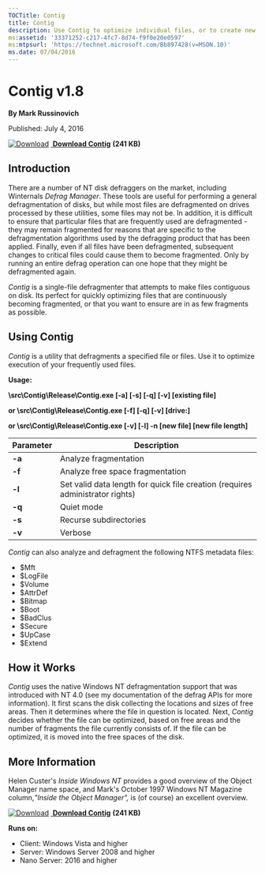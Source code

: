 ```yaml
--- 
TOCTitle: Contig
title: Contig
description: Use Contig to optimize individual files, or to create new files that are contiguous.
ms:assetid: '33371252-c217-4fc7-8d74-f9f0e20e0597'
ms:mtpsurl: 'https://technet.microsoft.com/Bb897428(v=MSDN.10)'
ms.date: 07/04/2016
---
```


Contig v1.8
===========

**By Mark Russinovich**

Published: July 4, 2016

[![Download](/media/landing/sysinternals/download_sm.png)](https://download.sysinternals.com/files/Contig.zip) [ **Download Contig**](https://download.sysinternals.com/files/Contig.zip) **(241 KB)**


## Introduction

There are a number of NT disk defraggers on the market, including
Winternals *Defrag Manager*. These tools are useful for performing a
general defragmentation of disks, but while most files are defragmented
on drives processed by these utilities, some files may not be. In
addition, it is difficult to ensure that particular files that are
frequently used are defragmented - they may remain fragmented for
reasons that are specific to the defragmentation algorithms used by the
defragging product that has been applied. Finally, even if all files
have been defragmented, subsequent changes to critical files could cause
them to become fragmented. Only by running an entire defrag operation
can one hope that they might be defragmented again.

*Contig* is a single-file defragmenter that attempts to make files
contiguous on disk. Its perfect for quickly optimizing files that are
continuously becoming fragmented, or that you want to ensure are in as
few fragments as possible.  

## Using Contig

*Contig* is a utility that defragments a specified file or files. Use it
to optimize execution of your frequently used files.

**Usage:**

**\\src\\Contig\\Release\\Contig.exe \[-a\] \[-s\] \[-q\] \[-v\]
\[existing file\]**

**or \\src\\Contig\\Release\\Contig.exe \[-f\] \[-q\] \[-v\]
\[drive:\]**

**or \\src\\Contig\\Release\\Contig.exe \[-v\] \[-l\] -n \[new file\]
\[new file length\]**

|Parameter  |Description  |
|---------|---------|
|  **-a** |  Analyze fragmentation|
|  **-f** |  Analyze free space fragmentation|
|  **-l** |  Set valid data length for quick file creation (requires administrator rights)|
|  **-q** |  Quiet mode|
|  **-s** |  Recurse subdirectories|
|  **-v** |  Verbose|

*Contig* can also analyze and defragment the following NTFS metadata
files:

- \$Mft
- \$LogFile
- \$Volume
- \$AttrDef
- \$Bitmap
- \$Boot
- \$BadClus
- \$Secure
- \$UpCase
- \$Extend

## How it Works

*Contig* uses the native Windows NT defragmentation support that was
introduced with NT 4.0 (see my documentation of the defrag APIs for more
information). It first scans the disk collecting the locations and sizes
of free areas. Then it determines where the file in question is located.
Next, *Contig* decides whether the file can be optimized, based on free
areas and the number of fragments the file currently consists of. If the
file can be optimized, it is moved into the free spaces of the disk.  

## More Information

Helen Custer's *Inside Windows NT* provides a good overview of the
Object Manager name space, and Mark's October 1997 Windows NT Magazine
column,*"Inside the Object Manager",* is (of course) an excellent
overview.

[![Download](/media/landing/sysinternals/download_sm.png)](https://download.sysinternals.com/files/Contig.zip) [ **Download Contig**](https://download.sysinternals.com/files/Contig.zip) **(241 KB)**

**Runs on:**

-   Client: Windows Vista and higher
-   Server: Windows Server 2008 and higher
-   Nano Server: 2016 and higher
